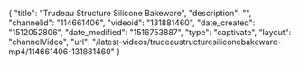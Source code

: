 {
    "title": "Trudeau Structure Silicone Bakeware",
    "description": "",
    "channelid": "114661406",
    "videoid": "131881460",
    "date_created": "1512052806",
    "date_modified": "1516753887",
    "type": "captivate",
    "layout": "channelVideo",
    "url": "\/latest-videos\/trudeaustructuresiliconebakeware-mp4\/114661406-131881460"
}